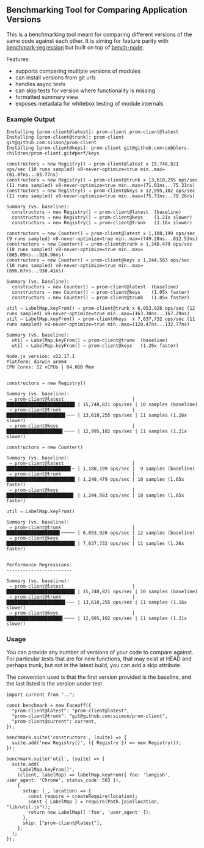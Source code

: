 ## Benchmarking Tool for Comparing Application Versions

This is a benchmarking tool meant for comparing different versions of the same
code against each other. It is aiming for feature parity with 
[benchmark-regression](https://github.com/nowells/benchmark-regression)
but built on top of [bench-node](https://github.com/RafaelGSS/bench-node).

Features:

- supports comparing multiple versions of modules
- can install versions from git urls
- handles async tests
- can skip tests for version where functionality is missing 
- formatted summary view
- exposes metadata for whitebox testing of module internals

### Example Output

```
Installing [prom-client@latest]: prom-client prom-client@latest
Installing [prom-client@trunk]: prom-client git@github.com:siimon/prom-client
Installing [prom-client@keys]: prom-client git@github.com:cobblers-children/prom-client.git#perf/keys

constructors ⇒ new Registry() ⇒ prom-client@latest x 15,748,821 ops/sec (10 runs sampled) v8-never-optimize=true min..max=(61.87ns...65.77ns)
constructors ⇒ new Registry() ⇒ prom-client@trunk x 13,610,255 ops/sec (11 runs sampled) v8-never-optimize=true min..max=(71.01ns...75.31ns)
constructors ⇒ new Registry() ⇒ prom-client@keys x 12,995,102 ops/sec (11 runs sampled) v8-never-optimize=true min..max=(75.71ns...79.26ns)

Summary (vs. baseline):
  constructors ⇒ new Registry() ⇒ prom-client@latest  (baseline)
  constructors ⇒ new Registry() ⇒ prom-client@keys    (1.21x slower)
  constructors ⇒ new Registry() ⇒ prom-client@trunk   (1.16x slower)

constructors ⇒ new Counter() ⇒ prom-client@latest x 1,188,199 ops/sec (9 runs sampled) v8-never-optimize=true min..max=(749.28ns...812.53ns)
constructors ⇒ new Counter() ⇒ prom-client@trunk x 1,248,479 ops/sec (10 runs sampled) v8-never-optimize=true min..max=(685.09ns...928.96ns)
constructors ⇒ new Counter() ⇒ prom-client@keys x 1,244,583 ops/sec (10 runs sampled) v8-never-optimize=true min..max=(696.67ns...938.41ns)

Summary (vs. baseline):
  constructors ⇒ new Counter() ⇒ prom-client@latest  (baseline)
  constructors ⇒ new Counter() ⇒ prom-client@keys    (1.05x faster)
  constructors ⇒ new Counter() ⇒ prom-client@trunk   (1.05x faster)

util ⇒ LabelMap.keyFrom() ⇒ prom-client@trunk x 6,053,926 ops/sec (12 runs sampled) v8-never-optimize=true min..max=(163.30ns...167.29ns)
util ⇒ LabelMap.keyFrom() ⇒ prom-client@keys  x 7,637,732 ops/sec (11 runs sampled) v8-never-optimize=true min..max=(128.47ns...132.77ns)

Summary (vs. baseline):
  util ⇒ LabelMap.keyFrom() ⇒ prom-client@trunk  (baseline)
  util ⇒ LabelMap.keyFrom() ⇒ prom-client@keys   (1.26x faster)

Node.js version: v22.17.1
Platform: darwin arm64
CPU Cores: 12 vCPUs | 64.0GB Mem


constructors ⇒ new Registry()

Summary (vs. baseline):
 ⇒ prom-client@latest                         | █████████████████████████ | 15,748,821 ops/sec | 10 samples (baseline)
 ⇒ prom-client@trunk                          | █████████████████████▌─── | 13,610,255 ops/sec | 11 samples (1.16x slower)
 ⇒ prom-client@keys                           | ████████████████████▌──── | 12,995,102 ops/sec | 11 samples (1.21x slower)

constructors ⇒ new Counter()

Summary (vs. baseline):
 ⇒ prom-client@latest                         | ███████████████████████▌─ | 1,188,199 ops/sec |  9 samples (baseline)
 ⇒ prom-client@trunk                          | █████████████████████████ | 1,248,479 ops/sec | 10 samples (1.05x faster)
 ⇒ prom-client@keys                           | ████████████████████████▌ | 1,244,583 ops/sec | 10 samples (1.05x faster)

util ⇒ LabelMap.keyFrom()

Summary (vs. baseline):
 ⇒ prom-client@trunk                          | ███████████████████▌───── | 6,053,926 ops/sec | 12 samples (baseline)
 ⇒ prom-client@keys                           | █████████████████████████ | 7,637,732 ops/sec | 11 samples (1.26x faster)


Performance Regressions:
------------------------

Summary (vs. baseline):
 ⇒ prom-client@latest                         | █████████████████████████ | 15,748,821 ops/sec | 10 samples (baseline)
 ⇒ prom-client@trunk                          | █████████████████████▌─── | 13,610,255 ops/sec | 11 samples (1.16x slower)
 ⇒ prom-client@keys                           | ████████████████████▌──── | 12,995,102 ops/sec | 11 samples (1.21x slower)

```

### Usage

You can provide any number of versions of your code to compare against. For particular tests that are
for new functions, that may exist at HEAD and perhaps trunk, but not in the latest build, you can add a
skip attribute.

The convention used is that the first version provided is the baseline, and the last listed is the version
under test

```
import current from "..";

const benchmark = new Faceoff({
  "prom-client@latest": "prom-client@latest",
  "prom-client@trunk": "git@github.com:siimon/prom-client",
  "prom-client@current": current,
});

benchmark.suite('constructors', (suite) => {
  suite.add('new Registry()', ({ Registry }) => new Registry());
});

benchmark.suite('util', (suite) => {
  suite.add(
    'LabelMap.keyFrom()',
    (client, labelMap) => labelMap.keyFrom({ foo: 'longish', user_agent: 'Chrome', status_code: 503 }),
    {
      setup: (_, location) => {
        const require = createRequire(location);
        const { LabelMap } = require(Path.join(location, "lib/util.js"));
        return new LabelMap([ 'foo', 'user_agent' ]);
      },
      skip: ["prom-client@latest"],
    },
  );
});

```
